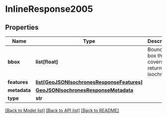 # InlineResponse2005

## Properties
Name | Type | Description | Notes
------------ | ------------- | ------------- | -------------
**bbox** | **list[float]** | Bounding box that covers all returned isochrones | [optional] 
**features** | [**list[GeoJSONIsochronesResponseFeatures]**](GeoJSONIsochronesResponseFeatures.md) |  | [optional] 
**metadata** | [**GeoJSONIsochronesResponseMetadata**](GeoJSONIsochronesResponseMetadata.md) |  | [optional] 
**type** | **str** |  | [optional] 

[[Back to Model list]](../README.md#documentation_for_models) [[Back to API list]](../README.md#documentation_for_api_endpoints) [[Back to README]](../README.md)

